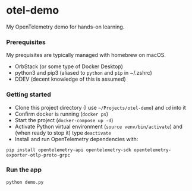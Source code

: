 # otel-demo
My OpenTelemetry demo for hands-on learning.

### Prerequisites
My prequisites are typically managed with homebrew on macOS.
- OrbStack (or some type of Docker Desktop)
- python3 and pip3 (aliased to `python` and `pip` in ~/.zshrc)
- DDEV (decent knowledge of this is assumed)

### Getting started  
- Clone this project directory (I use `~/Projects/otel-demo`) and `cd` into it
- Confirm docker is running (`docker ps`)
- Start the project (`docker-compose up -d`)
- Activate Python virtual environment (`source venv/bin/activate`) and (when ready to stop it) type `deactivate`
- Install and run OpenTelemetry dependencies with:

```
pip install opentelemetry-api opentelemetry-sdk opentelemetry-exporter-otlp-proto-grpc
```

### Run the app

```
python demo.py
```
